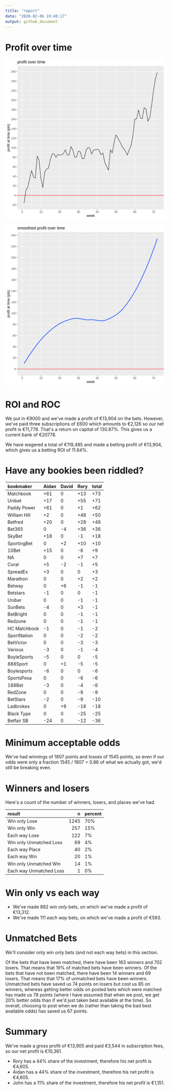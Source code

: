 ```yaml
---
title: "report"
date: "2020-02-06 19:40:17"
output: github_document
---
```




# Profit over time

![plot of chunk profit-over-time](figure/profit-over-time-1.png)

![plot of chunk profit-over-time-smooth](figure/profit-over-time-smooth-1.png)


# ROI and ROC



We put in €9000 and we've made a profit of €13,904 on the bets. However, we've paid three subscriptions of £600 which amounts to €2,126 so our net profit is €11,778. That's a return on capital of 130.87%. This gives us a current bank of €20778.

We have wagered a total of €119,485 and made a betting profit of €13,904, which gives us a betting ROI of 11.64%.


# Have any bookies been riddled?


|bookmaker    |Aidan |David |Rory |total |
|:------------|:-----|:-----|:----|:-----|
|Matchbook    |+61   |0     |+13  |+73   |
|Unibet       |+17   |0     |+55  |+71   |
|Paddy Power  |+61   |0     |+1   |+62   |
|William Hill |+2    |0     |+48  |+50   |
|Betfred      |+20   |0     |+28  |+48   |
|Bet365       |0     |-4    |+36  |+36   |
|SkyBet       |+18   |0     |-1   |+18   |
|SportingBet  |0     |+2    |+10  |+10   |
|10Bet        |+15   |0     |-6   |+9    |
|NA           |0     |0     |+7   |+7    |
|Coral        |+5    |-2    |-1   |+5    |
|SpreadEx     |+3    |0     |0    |+3    |
|Marathon     |0     |0     |+2   |+2    |
|Betway       |0     |+6    |-1   |-1    |
|Betstars     |-1    |0     |0    |-1    |
|Uniber       |0     |0     |-1   |-1    |
|SunBets      |-4    |0     |+3   |-1    |
|BetBright    |0     |0     |-1   |-1    |
|Redzone      |0     |0     |-1   |-1    |
|HC Matchbook |-1    |0     |-1   |-2    |
|SportNation  |0     |0     |-2   |-2    |
|BetVictor    |0     |0     |-3   |-3    |
|Various      |-3    |0     |-1   |-4    |
|BoyleSports  |-5    |0     |0    |-5    |
|888Sport     |0     |+1    |-5   |-5    |
|Boylesports  |-6    |0     |0    |-6    |
|SportsPesa   |0     |0     |-6   |-6    |
|188Bet       |-3    |0     |-4   |-6    |
|RedZone      |0     |0     |-9   |-9    |
|BetStars     |-2    |0     |-9   |-10   |
|Ladbrokes    |0     |+9    |-18  |-18   |
|Black Type   |0     |0     |-25  |-25   |
|Betfair SB   |-24   |0     |-12  |-36   |


# Minimum acceptable odds



We've had winnings of 1807 points and losses of 1545 points, so even if our odds were only a fraction 1545 / 1807 = 0.86 of what we actually got, we'd still be breaking even.


# Winners and losers

Here's a count of the number of winners, losers, and places we've had.


|result                  |    n|percent |
|:-----------------------|----:|:-------|
|Win only Lose           | 1245|70%     |
|Win only Win            |  257|15%     |
|Each way Lose           |  122|7%      |
|Win only Unmatched Loss |   69|4%      |
|Each way Place          |   40|2%      |
|Each way Win            |   20|1%      |
|Win only Unmatched Win  |   14|1%      |
|Each way Unmatched Loss |    1|0%      |


# Win only vs each way



* We've made 882 _win only_ bets, on which we've made a profit of €13,312. 
* We've made 111 _each way_ bets, on which we've made a profit of €593.


# Unmatched Bets



We'll consider only win only bets (and not each way bets) in this section.

Of the bets that have been matched, there have been 163 winners and 702 losers. That means that 19% of matched bets have been winners. Of the bets that have not been matched, there have been 14 winners and 69 losers. That means that 17% of unmatched bets have been winners. Unmatched bets have saved us 74 points on losers but cost us 85 on winners, whereas getting better odds on posted bets which were matched has made us 78 points (where I have assumed that when we post, we get 20% better odds than if we'd just taken best available at the time). So overall, choosing to post when we do (rather than taking the bad best available odds) has saved us 67 points.


# Summary



We've made a gross profit of €13,905 and paid €3,544 in subscription fees, so our net profit is €10,361.

* Rory has a 44% share of the investment, therefore his net profit is €4,605.
* Aidan has a 44% share of the investment, therefore his net profit is €4,605.
* John has a 11% share of the investment, therefore his net profit is €1,151.
